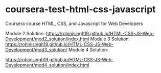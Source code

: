 # coursera-test-html-css-javascript
Coursera course HTML, CSS, and Javascript for Web Developers

Module 2 Solution:
https://rohinisingh19.github.io/HTML-CSS-JS-Web-Development/mod2_solution/index.html
Module 3 Solution:
https://rohinisingh19.github.io/HTML-CSS-JS-Web-Development/mod3_solution/
Module 4 Solution:

https://rohinisingh19.github.io/HTML-CSS-JS-Web-Development/mod4_solution/index.html
